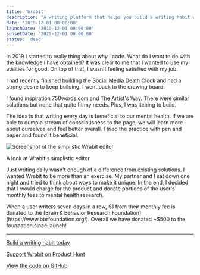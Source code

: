 ```yaml
---
title: 'Wrabit'
description: 'A writing platform that helps you build a writing habit while contributing to mental health research.'
date: '2019-12-01 00:00:00'
launchDate: '2019-12-01 00:00:00'
sunsetDate: '2020-12-01 00:00:00'
status: 'dead'
---
```


In 2019 I started to really thing about _why_ I code. What do I want to do with the knowledge I have obtained? It was clear to me that I wanted to use my abilities for good. On top of that, I wasn't feeling satisfied with my job.

I had recently finished building the [Social Media Death Clock](/projects/social-media-death-clock) and had a strong desire to keep building. I went back to the drawing board.

I found inspiration [750words.com](https://750words.com) and [The Artist's Way](https://www.goodreads.com/book/show/615570.The_Artist_s_Way). There were similar solutions but none that quite fit my needs. Plus, I was itching to build.

The idea is that writing every day is beneficial to our mental health. If we are able to dump a stream of consciousness to the page, we will learn more about ourselves and feel better overall. I tried the practice with pen and paper and found it beneficial.

![Screenshot of the simplistic Wrabit editor](/assets/projects/wrabit/screen.jpg)

<div class="text-xs text-center">A look at Wrabit's simplistic editor</div>

Just writing daily wasn't enough of a difference from existing solutions. I wanted Wrabit to be more than an exercise. My partner and I sat down one night and tried to think about ways to make it unique. In the end, I decided that I would charge for the product and donate portions of the user's monthly fees to mental health research.

When a user writers seven days in a row, $1 from their monthly fee is donated to the [Brain & Behavior Research Foundation](https://www.bbrfoundation.org/). Overall we have donated ~$500 to the foundation since launch!

---

<footer>

[Build a writing habit today](https://writewithwrabit.com)

[Support Wrabit on Product Hunt](https://www.producthunt.com/posts/wrabit)

[View the code on GitHub](https://github.com/writewithwrabit)

</footer>